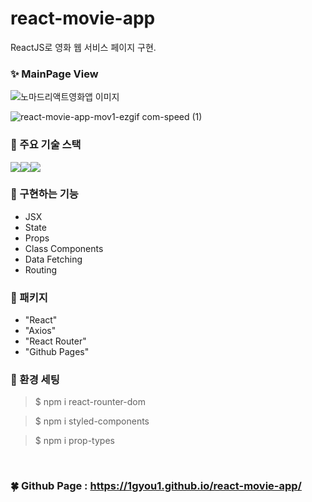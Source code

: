 # react-movie-app

ReactJS로 영화 웹 서비스 페이지 구현.

### ✨ MainPage View

![노마드리액트영화앱 이미지](https://github.com/1GYOU1/react-movie-app/assets/90018379/8fe9ddbd-7cf6-4433-ae56-8362f6cf8c92)

![react-movie-app-mov1-ezgif com-speed (1)](https://github.com/1GYOU1/react-movie-app/assets/90018379/7d037d1f-28d2-4ccc-8317-93a5f1eb9a12)


### 📌 주요 기술 스택

<div style="display:flex;">
    <img src="https://img.shields.io/badge/React-61DAFB?style=flat-square&logo=React&logoColor=white"/>
    <img src="https://img.shields.io/badge/CSS3-F68212?style=flat-square&logo=CSS3&logoColor=white"/>
    <img src="https://img.shields.io/badge/node.js-5FA04E?style=flat-square&logo=nodedotjs&logoColor=white"/>
</div>

### 📌 구현하는 기능
- JSX
- State
- Props
- Class Components
- Data Fetching
- Routing

### 📌 패키지
- "React"
- "Axios"
- "React Router"
- "Github Pages"

### 📌 환경 세팅
>$ npm i react-rounter-dom

>$ npm i styled-components

>$ npm i prop-types

<br>

### 🍀 Github Page : https://1gyou1.github.io/react-movie-app/